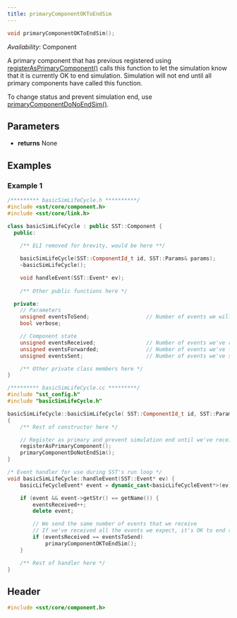 ```yaml
---
title: primaryComponentOKToEndSim
---
```

```cpp
void primaryComponentOKToEndSim();
```
*Availability*: Component

A primary component that has previous registered using [registerAsPrimaryComponent()](registerAsPrimaryComponent) calls this function to let the simulation know that it is currently OK to end simulation. Simulation will not end until all primary components have called this function.

To change status and prevent simulation end, use [primaryComponentDoNoEndSim()](primaryComponentDoNotEndSim).


## Parameters
* **returns** None

## Examples

<!--- SOURCE_CODE: sst-elements/src/sst/elements/simpleElementExample/basicSimLifeCycle.h --->
<!--- SOURCE_CODE: sst-elements/src/sst/elements/simpleElementExample/basicSimLifeCycle.cc --->
### Example 1
```cpp
/********* basicSimLifeCycle.h **********/
#include <sst/core/component.h>
#include <sst/core/link.h>

class basicSimLifeCycle : public SST::Component {
  public:
	
	/** ELI removed for brevity, would be here **/

	basicSimLifeCycle(SST::ComponentId_t id, SST::Params& params);
	~basicSimLifeCycle();

	void handleEvent(SST::Event* ev);
	
	/** Other public functions here */

  private:
	// Parameters
    unsigned eventsToSend;					// Number of events we will send and receive
    bool verbose;

    // Component state
    unsigned eventsReceived;                // Number of events we've received
    unsigned eventsForwarded;               // Number of events we've forwarded
    unsigned eventsSent;                    // Number of events we've sent (initiated)

	/** Other private class members here */
}

/********* basicSimLifeCycle.cc *********/
#include "sst_config.h"
#include "basicSimLifeCycle.h"

basicSimLifeCycle::basicSimLifeCycle( SST::ComponentId_t id, SST::Params& params ) : SST::Component(id) 
{
	/** Rest of constructor here */

	// Register as primary and prevent simulation end until we've received all the events we need
	registerAsPrimaryComponent();
	primaryComponentDoNotEndSim();
}

/* Event handler for use during SST's run loop */
void basicSimLifeCycle::handleEvent(SST::Event* ev) {
	basicLifeCycleEvent* event = dynamic_cast<basicLifeCycleEvent*>(ev);

	if (event && event->getStr() == getName()) {
		eventsReceived++;
		delete event;

		// We send the same number of events that we receive
		// If we've received all the events we expect, it's OK to end simulation
		if (eventsReceived == eventsToSend)
			primaryComponentOKToEndSim();
	}

	/** Rest of handler here */
}
```


## Header
```cpp
#include <sst/core/component.h>
```
